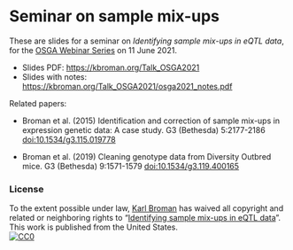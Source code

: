 # Seminar on sample mix-ups

These are slides for a seminar on _Identifying sample mix-ups in eQTL
data_, for the [OSGA Webinar Series](https://opar.io/training/osga-webinar-series-2020.html)
on 11 June 2021.

- Slides PDF: <https://kbroman.org/Talk_OSGA2021>
- Slides with notes: <https://kbroman.org/Talk_OSGA2021/osga2021_notes.pdf>

Related papers:

- Broman et al. (2015) Identification and correction of sample mix-ups
  in expression genetic data: A case study. G3 (Bethesda) 5:2177-2186
  [doi:10.1534/g3.115.019778](https://doi.org/10.1534/g3.115.019778)

- Broman et al. (2019) Cleaning genotype data from Diversity Outbred
  mice. G3 (Bethesda) 9:1571-1579
  [doi:10.1534/g3.119.400165](https://doi.org/10.1534/g3.119.400165)

### License

To the extent possible under law,
[Karl Broman](https://github.com/kbroman)
has waived all copyright and related or neighboring rights to
&ldquo;[Identifying sample mix-ups in eQTL data](https://github.com/kbroman/Talk_OSGA2021)&rdquo;.
This work is published from the United States.
<br/>
[![CC0](https://i.creativecommons.org/p/zero/1.0/88x31.png)](https://creativecommons.org/publicdomain/zero/1.0/)
